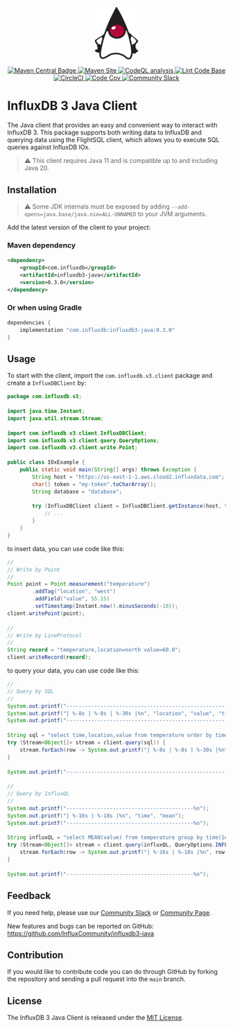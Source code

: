 <p align="center">
    <img src="duke_logo.png" alt="Duke" width="100px">
</p>
<p align="center">
    <a href="https://repo1.maven.org/maven2/com/influxdb/influxdb3-java/">
        <img src="https://img.shields.io/maven-central/v/com.influxdb/influxdb3-java" alt="Maven Central Badge">
    </a>
    <a href="https://InfluxCommunity.github.io/influxdb3-java/">
        <img src="https://img.shields.io/badge/maven-site-blue" alt="Maven Site">
    </a>
    <a href="https://github.com/InfluxCommunity/influxdb3-java/actions/workflows/codeql-analysis.yml">
        <img src="https://github.com/InfluxCommunity/influxdb3-java/actions/workflows/codeql-analysis.yml/badge.svg?branch=main" alt="CodeQL analysis">
    </a>
    <a href="https://github.com/InfluxCommunity/influxdb3-java/actions/workflows/linter.yml">
        <img src="https://github.com/InfluxCommunity/influxdb3-java/actions/workflows/linter.yml/badge.svg" alt="Lint Code Base">
    </a>
    <a href="https://dl.circleci.com/status-badge/redirect/gh/InfluxCommunity/influxdb3-java/tree/main">
        <img src="https://dl.circleci.com/status-badge/img/gh/InfluxCommunity/influxdb3-java/tree/main.svg?style=svg" alt="CircleCI">
    </a>
    <a href="https://codecov.io/gh/InfluxCommunity/influxdb3-java">
        <img src="https://codecov.io/gh/InfluxCommunity/influxdb3-java/branch/main/graph/badge.svg" alt="Code Cov"/>
    </a>
    <a href="https://app.slack.com/huddle/TH8RGQX5Z/C02UDUPLQKA">
        <img src="https://img.shields.io/badge/slack-join_chat-white.svg?logo=slack&style=social" alt="Community Slack">
    </a>
</p>

# InfluxDB 3 Java Client

The Java client that provides an easy and convenient way to interact with InfluxDB 3.
This package supports both writing data to InfluxDB and querying data using the FlightSQL client,
which allows you to execute SQL queries against InfluxDB IOx.

> :warning: This client requires Java 11 and is compatible up to and including Java 20.

## Installation

> :warning: Some JDK internals must be exposed by adding `--add-opens=java.base/java.nio=ALL-UNNAMED` to your JVM arguments.

Add the latest version of the client to your project:

### Maven dependency

```xml
<dependency>
    <groupId>com.influxdb</groupId>
    <artifactId>influxdb3-java</artifactId>
    <version>0.3.0</version>
</dependency>
```

### Or when using Gradle

```groovy
dependencies {
    implementation "com.influxdb:influxdb3-java:0.3.0"
}
```

## Usage

To start with the client, import the `com.influxdb.v3.client` package and create a `InfluxDBClient` by:

```java
package com.influxdb.v3;

import java.time.Instant;
import java.util.stream.Stream;

import com.influxdb.v3.client.InfluxDBClient;
import com.influxdb.v3.client.query.QueryOptions;
import com.influxdb.v3.client.write.Point;

public class IOxExample {
    public static void main(String[] args) throws Exception {
        String host = "https://us-east-1-1.aws.cloud2.influxdata.com";
        char[] token = "my-token".toCharArray();
        String database = "database";

        try (InfluxDBClient client = InfluxDBClient.getInstance(host, token, database)) {
            // ...
        }
    }
}
```

to insert data, you can use code like this:

```java
//
// Write by Point
//
Point point = Point.measurement("temperature")
        .addTag("location", "west")
        .addField("value", 55.15)
        .setTimestamp(Instant.now().minusSeconds(-10));
client.writePoint(point);

//
// Write by LineProtocol
//
String record = "temperature,location=north value=60.0";
client.writeRecord(record);
```

to query your data, you can use code like this:

```java
//
// Query by SQL
//
System.out.printf("--------------------------------------------------------%n");
System.out.printf("| %-8s | %-8s | %-30s |%n", "location", "value", "time");
System.out.printf("--------------------------------------------------------%n");

String sql = "select time,location,value from temperature order by time desc limit 10";
try (Stream<Object[]> stream = client.query(sql)) {
    stream.forEach(row -> System.out.printf("| %-8s | %-8s | %-30s |%n", row[1], row[2], row[0]));
}

System.out.printf("--------------------------------------------------------%n%n");

//
// Query by InfluxQL
//
System.out.printf("-----------------------------------------%n");
System.out.printf("| %-16s | %-18s |%n", "time", "mean");
System.out.printf("-----------------------------------------%n");

String influxQL = "select MEAN(value) from temperature group by time(1d) fill(none) order by time desc limit 10";
try (Stream<Object[]> stream = client.query(influxQL, QueryOptions.INFLUX_QL)) {
    stream.forEach(row -> System.out.printf("| %-16s | %-18s |%n", row[1], row[2]));
}

System.out.printf("-----------------------------------------%n");
```

## Feedback

If you need help, please use our [Community Slack](https://app.slack.com/huddle/TH8RGQX5Z/C02UDUPLQKA)
or [Community Page](https://community.influxdata.com/).

New features and bugs can be reported on GitHub: <https://github.com/InfluxCommunity/influxdb3-java>

## Contribution

If you would like to contribute code you can do through GitHub by forking the repository and sending a pull request into
the `main` branch.

## License

The InfluxDB 3 Java Client is released under the [MIT License](https://opensource.org/licenses/MIT).
